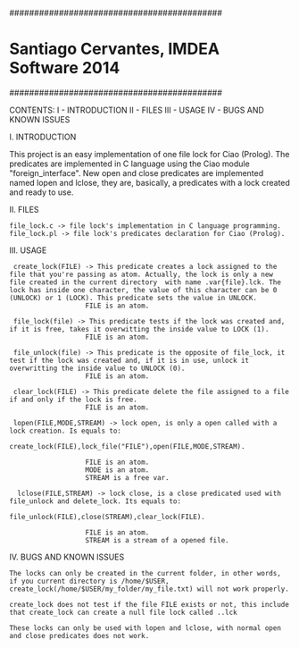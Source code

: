 ###########################################
# Santiago Cervantes, IMDEA Software 2014 #
###########################################

CONTENTS:
        I - INTRODUCTION
        II - FILES
        III - USAGE
        IV - BUGS AND KNOWN ISSUES

I. INTRODUCTION

   This project is an easy implementation of one file lock for Ciao (Prolog). The predicates are implemented in C language using the Ciao module "foreign_interface". New open and close predicates are implemented named lopen and lclose, they are, basically, a predicates with a lock created and ready to use.



II. FILES
    
    file_lock.c -> file lock's implementation in C language programming.
    file_lock.pl -> file lock's predicates declaration for Ciao (Prolog).



III. USAGE

     create_lock(FILE) -> This predicate creates a lock assigned to the file that you're passing as atom. Actually, the lock is only a new file created in the current directory  with name .var{file}.lck. The lock has inside one character, the value of this character can be 0 (UNLOCK) or 1 (LOCK). This predicate sets the value in UNLOCK.
                       FILE is an atom.

     file_lock(file) -> This predicate tests if the lock was created and, if it is free, takes it overwitting the inside value to LOCK (1).
                       FILE is an atom.

     file_unlock(file) -> This predicate is the opposite of file_lock, it test if the lock was created and, if it is in use, unlock it overwritting the inside value to UNLOCK (0).
                       FILE is an atom.

     clear_lock(FILE) -> This predicate delete the file assigned to a file if and only if the lock is free.
                       FILE is an atom.

     lopen(FILE,MODE,STREAM) -> lock open, is only a open called with a lock creation. Is equals to:
                             create_lock(FILE),lock_file("FILE"),open(FILE,MODE,STREAM).
                       
                       FILE is an atom.
                       MODE is an atom.
                       STREAM is a free var.
     
      lclose(FILE,STREAM) -> lock close, is a close predicated used with file_unlock and delete_lock. Its equals to:
                             file_unlock(FILE),close(STREAM),clear_lock(FILE).

                       FILE is an atom.
                       STREAM is a stream of a opened file.



IV. BUGS AND KNOWN ISSUES

    The locks can only be created in the current folder, in other words, if you current directory is /home/$USER, create_lock(/home/$USER/my_folder/my_file.txt) will not work properly.

    create_lock does not test if the file FILE exists or not, this include that create_lock can create a null file lock called ..lck

    These locks can only be used with lopen and lclose, with normal open and close predicates does not work.